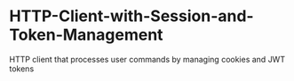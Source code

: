 # HTTP-Client-with-Session-and-Token-Management
HTTP client that processes user commands by managing cookies and JWT tokens
